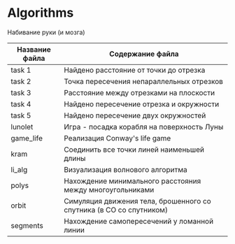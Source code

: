  # Algorithms

Набивание руки (и мозга)

Название файла  | Содержание файла
----------------|----------------------
task 1          | Найдено расстояние от точки до отрезка
task 2          | Точка пересечения непараллельных отрезков
task 3          | Расстояние между отрезками на плоскости
task 4          | Найдено пересечение отрезка и окружности
task 5          | Найдено пересечение двух окружностей 
lunolet         | Игра - посадка корабля на поверхность Луны
game_life       | Реализация Conway's life game
kram            | Соединить все точки линей наименьшей длины
li_alg          | Визуализация волнового алгоритма
polys           | Нахождение минимального расстояния между многоугольниками
orbit           | Симуляция движения тела, брошенного со спутника (в СО со спутником)
segments        | Нахождение самопересечений у ломанной линии
